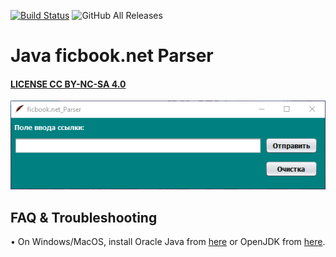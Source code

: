[![Build Status](https://travis-ci.com/megoRU/ficbook.net_Parser.svg?branch=master)](https://travis-ci.com/megoRU/ficbook.net_Parser) ![GitHub All Releases](https://img.shields.io/github/downloads/megoRU/ficbook.net_Parser/total)

# Java ficbook.net Parser

#### [LICENSE CC BY-NC-SA 4.0](https://github.com/megoRU/ficbook.net_Parser/blob/master/LICENSE)

![Image description](image2.png)

## FAQ & Troubleshooting

• On Windows/MacOS, install Oracle Java from [here](https://www.oracle.com/java/technologies/javase-downloads.html) or OpenJDK from [here](https://adoptopenjdk.net/).
